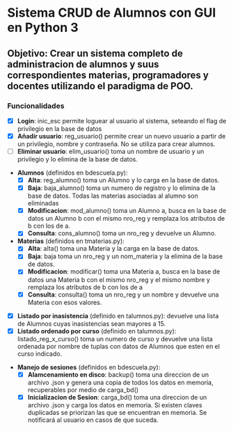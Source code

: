 # Sistema CRUD de Alumnos con GUI en Python 3

## Objetivo: Crear un sistema completo de administracion de alumnos y suus correspondientes materias, programadores y docentes utilizando el paradigma de POO.

### Funcionalidades

- [X] **Login**: inic_esc permite loguear al usuario al sistema, seteando el flag de privilegio en la base de datos
- [X] **Añadir usuario**: reg_usuario() permite crear un nuevo usuario a partir de un privilegio, nombre y contraseña. No se utiliza para crear alumnos.
- [ ] **Eliminar usuario**: elim_usuario() toma un nombre de usuario y un privilegio y lo elimina de la base de datos.
* **Alumnos** (definidos en bdescuela.py):
  - [X] **Alta**: reg_alumno() toma un Alumno y lo carga en la base de datos.
  - [X] **Baja**: baja_alumno() toma un numero de registro y lo elimina de la base de datos. Todas las materias asociadas al alumno son eliminadas
  - [X] **Modificacion**: mod_alumno() toma un Alumno a, busca en la base de datos un Alumno b con el mismo nro_reg y remplaza los atributos de b con los de a.
  - [X] **Consulta**: cons_alumno() toma un nro_reg y devuelve un Alumno.
  
* **Materias** (definidos en tmaterias.py):
  - [X] **Alta**: alta() toma una Materia y la carga en la base de datos.
  - [X] **Baja**: baja toma un nro_reg y un nom_materia y la elimina de la base de datos.
  - [X] **Modificacion**: modificar() toma una Materia a, busca en la base de datos una Materia b con el mismo nro_reg y el mismo nombre y remplaza los atributos de b con los de a
  - [X] **Consulta**: consulta() toma un nro_reg y un nombre y devuelve una Materia con esos valores.
  
- [X] **Listado por inasistencia** (definido en talumnos.py): devuelve una lista de Alumnos cuyas inasistencias sean mayores a 15.
- [X] **Listado ordenado por curso** (definido en talumnos.py): listado_reg_x_curso() toma un numero de curso y devuelve una lista ordenada por nombre de tuplas con datos de Alumnos que esten en el curso indicado.
* **Manejo de sesiones** (definidos en bdescuela.py):
  - [X] **Alamcenamiento en disco**: backup() toma una direccion de un archivo .json y genera una copia de todos los datos en memoria, recuperables por medio de carga_bd()
  - [X] **Inicializacion de Sesion**: carga_bd()  toma una direccion de un archivo .json y carga los datos en memoria. Si existen claves duplicadas se priorizan las que se encuentran en memoria. Se notificará al usuario en casos de que suceda.